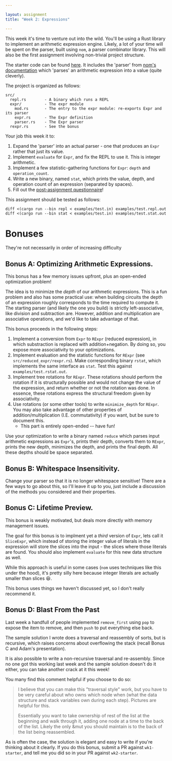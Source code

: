 ```yaml
---

layout: assignment
title: "Week 2: Expressions"

---
```


This week it's time to venture out into the wild. You'll be using a Rust
library to implement an arithmetic expression engine. Likely, a lot of your
time will be spent on the parser, built using `nom`, a parser combinator
library. This will also be the first assignment involving non-trivial project
structure.

The starter code can be found [here][wk2-github]. It includes the 'parser' from
[nom's documentation][nom] which 'parses' an arithmetic expression into a
value (quite cleverly). 

The project is organized as follows:

```
src/
  repl.rs        - A binary which runs a REPL
  expr/          - The expr module
    mod.rs       - The entry to the expr module: re-exports Expr and its parser
    expr.rs      - The Expr definition
    parser.rs    - The Expr parser
  rexpr.rs       - See the bonus
```

Your job this week it to:

   1. Expand the 'parser' into an actual parser - one that produces an `Expr`
      rather that just its value.
   1. Implement `evaluate` for `Expr`, and fix the REPL to use it. This is
      integer arithmetic.
   1. Implement a few statistic-gathering functions for `Expr`: `depth` and
      `operation_count`.
   1. Write a new binary, named `stat`, which prints the value, depth, and
      operation count of an expression (separated by spaces).
   1. Fill out the [post-assignment questionnaire][qq]!

This assignment should be tested as follows:

```
diff <(cargo run --bin repl < examples/test.in) examples/test.repl.out
diff <(cargo run --bin stat < examples/test.in) examples/test.stat.out
```

# Bonuses

They're not necessarily in order of increasing difficulty

## Bonus A: Optimizing Arithmetic Expressions.

This bonus has a few memory issues upfront, plus an open-ended optimization
problem!

The idea is to minimize the _depth_ of our arithmetic expressions. This is a
fun problem and also has some practical use: when building circuits the depth
of an expression roughly corresponds to the time required to compute it. The
starting parser (and likely the one you build) is strictly left-associative,
like division and subtraction are. However, addition and multiplication are
associative operations, and we'd like to take advantage of that.

This bonus proceeds in the following steps:

   1. Implement a conversion from `Expr` to `RExpr` (reduced expression), in
      which substraction is replaced with addition+negation. By doing so, you
      expose more associativity to your optimizations.
   2. Implement evaluation and the statistic functions for `RExpr` (see
      `src/reduced_expr/rexpr.rs`). Make corresponding binary `rstat`, which
      implements the same interface as `stat`. Test this against
      `examples/test.rstat.out`.
   3. Implement tree rotations for `RExpr`. These rotations should perform the
      rotation if it is structurally possible and would not change the value of
      the expression, and return whether or not the rotation was done. In
      essence, these rotations express the structural freedom given by
      associativity.
   4. Use rotations (or some other tools) to write `minimize_depth` for
      `RExpr`.  You may also take advantage of other properties of
      addition/multiplication (I.E. commutativity) if you want, but be sure to
      document this.
      * This part is entirely open-ended -- have fun!

Use your optimization to write a binary named `reduce` which parses input
arithmetic expressions as `Expr`'s, prints their depth, converts them to
`RExpr`, prints the new depth, minimizes the depth, and prints the final depth.
All these depths should be space separated.

## Bonus B: Whitespace Insensitivity.

Change your parser so that it is no longer whitespace sensitive! There are a
few ways to go about this, so I'll leave it up to you, just include a
discussion of the methods you considered and their properties.

## Bonus C: Lifetime Preview.

This bonus is weakly motivated, but deals more directly with memory management
issues.

The goal for this bonus is to implment yet a _third_ version of `Expr`, lets
call it `SliceExpr`, which instead of storing the integer value of literals in
the expression will store the slices into the input - the slices where those
literals are found. You should also implement `evaluate` for this new data
structure as well.

While this approach is useful in some cases (`nom` uses techniques like this
under the hood), it's pretty silly here because integer literals are actually
smaller than slices :laughing:.

This bonus uses things we haven't discussed yet, so I don't really recommend it.

## Bonus D: Blast From the Past

Last week a handfull of people implemented `remove_first` using `pop` to expose
the item to remove, and then `push` to put everything else back.

The sample solution I wrote does a traversal and reassembly of sorts, but is
recursive, which raises concerns about overflowing the stack (recall Bonus C and
Adam's presentation).

It is also possible to write a non-recursive traversal and re-assembly. Since no
one got this working last week and the sample solution doesn't do it either, you
can take another crack at it this week!

You many find this comment helpful if you choose to do so:

> I believe that you can make this "traversal style" work, but you have to be
> very careful about who owns which node when (what the data structure and stack
> variables own during each step). Pictures are helpful for this.
>
> Essentially you want to take ownership of rest of the list at the beginning and
> walk through it, adding one node at a time to the back of the list. Likely the
> only &mut you should maintain is to the back of the list being reassembled.

As is often the case, the solution is elegant and easy to write if you're
thinking about it clearly. If you do this bonus, submit a PR against
`wk1-starter`, and tell me you did so in your PR against `wk2-starter`.

[qq]: https://docs.google.com/forms/d/e/1FAIpQLScCi0u3luk45jpzwIi5aMOM750SJ7u5LOkt02-09Ol95tb5rQ/viewform
[wk2-github]: https://github.com/hmc-memsafe-2016f/wk2-starter
[nom]: http://rust.unhandledexpression.com/nom/
